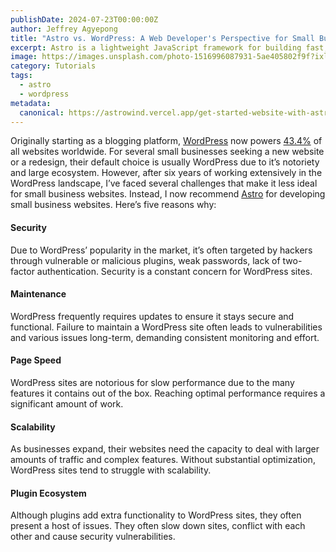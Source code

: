 ```yaml
---
publishDate: 2024-07-23T00:00:00Z
author: Jeffrey Agyepong
title: "Astro vs. WordPress: A Web Developer's Perspective for Small Businesses"
excerpt: Astro is a lightweight JavaScript framework for building fast, content-driven websites. It addresses the challenges of WordPress by offering a streamlined, performance-optimized solution for small business websites.
image: https://images.unsplash.com/photo-1516996087931-5ae405802f9f?ixlib=rb-4.0.3&ixid=M3wxMjA3fDB8MHxwaG90by1wYWdlfHx8fGVufDB8fHx8fA%3D%3D&auto=format&fit=crop&w=2070&q=80
category: Tutorials
tags:
  - astro
  - wordpress
metadata:
  canonical: https://astrowind.vercel.app/get-started-website-with-astro-tailwind-css
---
```


Originally starting as a blogging platform, <a href="https://wordpress.org/" target="_blank">WordPress</a> now powers <a href="https://www.wpzoom.com/blog/wordpress-statistics/" target="_blank">43.4%</a> of all websites worldwide. For several small businesses seeking a new website or a redesign, their default choice is usually WordPress due to it’s notoriety and large ecosystem. However, after six years of working extensively in the WordPress landscape, I’ve faced several challenges that make it less ideal for small business websites. Instead, I now recommend <a href="https://astro.build/" target="_blank">Astro</a> for developing small business websites. Here’s five reasons why:

#### Security 
Due to WordPress’ popularity in the market, it’s often targeted by hackers through vulnerable or malicious plugins, weak passwords, lack of two-factor authentication. Security is a constant concern for WordPress sites.

#### Maintenance
WordPress frequently requires updates to ensure it stays secure and functional. Failure to maintain a WordPress site often leads to vulnerabilities and various issues long-term, demanding consistent monitoring and effort.

#### Page Speed
WordPress sites are notorious for slow performance due to the many features it contains out of the box. Reaching optimal performance requires a significant amount of work.

#### Scalability
As businesses expand, their websites need the capacity to deal with larger amounts of traffic and complex features. Without substantial optimization, WordPress sites tend to struggle with scalability. 

#### Plugin Ecosystem
Although plugins add extra functionality to WordPress sites, they often present a host of issues. They often slow down sites, conflict with each other and cause security vulnerabilities. 